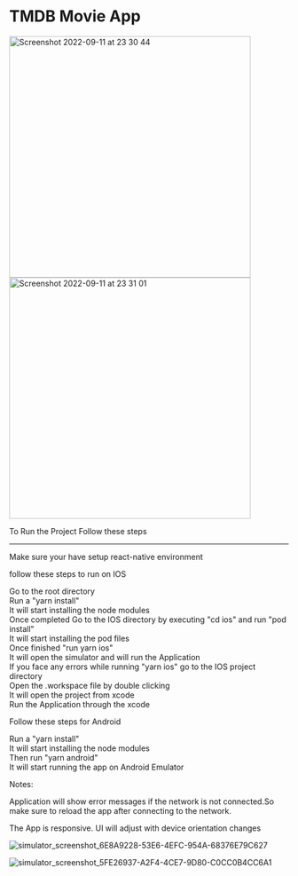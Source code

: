 # TMDB Movie App

<img width="435" alt="Screenshot 2022-09-11 at 23 30 44" src="https://user-images.githubusercontent.com/31070135/189542263-7d166fb3-b670-41b7-be8f-4072bc0ac240.png">
<img width="435" alt="Screenshot 2022-09-11 at 23 31 01" src="https://user-images.githubusercontent.com/31070135/189542283-8a35927d-c467-43f6-85a0-2fb6c20b0fc6.png">

To Run the Project Follow these steps<br /> 
***
Make sure your have setup react-native environment<br />

follow these steps to run on IOS<br />

  Go to the root directory<br/>
  Run a "yarn install"<br />
  It will start installing the node modules <br />
  Once completed Go to the IOS directory by executing "cd ios" and run "pod install"<br /> 
  It will start installing the pod files <br />
  Once finished "run yarn ios" <br />
  It will open the simulator and will run the Application<br />
  If you face any errors while running "yarn ios" go to the IOS project directory<br />
  Open the .workspace file by double clicking<br />
  It will open the project from xcode <br />
  Run the Application through the xcode <br />
  
Follow these steps for Android<br />

  Run a "yarn install"<br />
  It will start installing the node modules <br />
  Then run "yarn android"<br />
  It will start running the app on Android Emulator<br />
  
  
  
Notes: 

Application will show error messages if the network is not connected.So make sure to reload the app after connecting to the network.<br/>

The App is responsive. UI will adjust with device orientation changes 


![simulator_screenshot_6E8A9228-53E6-4EFC-954A-68376E79C627](https://user-images.githubusercontent.com/31070135/189543095-a30df101-d67b-436e-8640-3cc3be3cb847.png)

  
  
 ![simulator_screenshot_5FE26937-A2F4-4CE7-9D80-C0CC0B4CC6A1](https://user-images.githubusercontent.com/31070135/189543115-41080274-366f-4fd5-934a-de7bb141883b.png)

  
